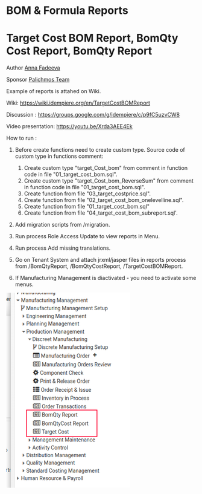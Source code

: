# BOM & Formula Reports
# Target Cost BOM Report, BomQty Cost Report, BomQty Report

Author [Anna Fadeeva](https://github.com/kinerix)

Sponsor [Palichmos Team](http://palichmos.ru/)

Example of reports is attahed on Wiki.

Wiki: https://wiki.idempiere.org/en/TargetCostBOMReport

Discussion : https://groups.google.com/g/idempiere/c/p9fC5uzvCW8

Video presentation: https://youtu.be/Xrda3AEE4Ek

How to run :

1) Before create functions need to create custom type. Source code of custom type in functions comment:
    1) Create custom type "target_Cost_bom" from comment in function code in file "01_target_cost_bom.sql".
    2) Create custom type "target_Cost_bom_ReverseSum" from comment in function code in file "01_target_cost_bom.sql".
    3) Create function from file "03_target_costprice.sql".
    4) Create function from file "02_target_cost_bom_onelevelline.sql".
    5) Create function from file "01_target_cost_bom.sql"
    6) Create function from file "04_target_cost_bom_subreport.sql'.

2) Add migration scripts from /migration.
3) Run process Role Access Update to view reports in Menu.
4) Run process Add missing translations.
5) Go on Tenant System and attach jrxml/jasper files in reports process from /BomQtyReport, /BomQtyCostReport, /TargetCostBOMReport.
6) If Manufacturing Management is diactivated - you need to activate some menus.

![New menu for Reports](https://github.com/Palichmos/PalichUsefulScripts/blob/main/Reports/TargetCostBOMReport/BOMReportsInMenu.png)
